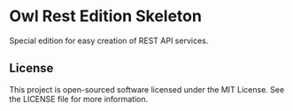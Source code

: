 Owl Rest Edition Skeleton
=========================

Special edition for easy creation of REST API services.

License
-------

This project is open-sourced software licensed under the MIT License. See the LICENSE file for more information.
